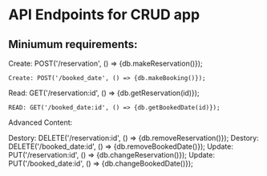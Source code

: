 # API Endpoints for CRUD app

## Miniumum requirements:

Create: POST('/reservation', () => {db.makeReservation()});
```
Create: POST('/booked_date', () => {db.makeBooking()});
```
Read: GET('/reservation:id', () => {db.getReservation(id)});
```
READ: GET('/booked_date:id', () => {db.getBookedDate(id)});
```

Advanced Content:

Destory: DELETE('/reservation:id', () => {db.removeReservation()});
Destory: DELETE('/booked_date:id', () => {db.removeBookedDate()});
Update: PUT('/reservation:id', () => {db.changeReservation()});
Update:  PUT('/booked_date:id', () => {db.changeBookedDate()});
